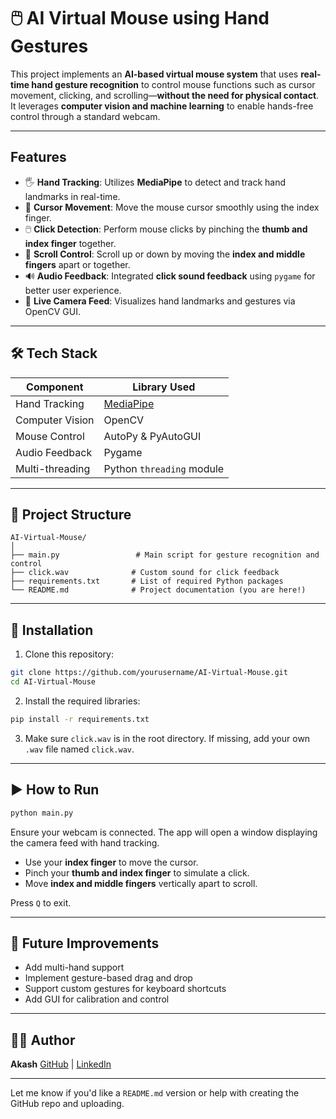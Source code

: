 # 🖱️ AI Virtual Mouse using Hand Gestures

This project implements an **AI-based virtual mouse system** that uses **real-time hand gesture recognition** to control mouse functions such as cursor movement, clicking, and scrolling—**without the need for physical contact**. It leverages **computer vision and machine learning** to enable hands-free control through a standard webcam.

---

## Features

* 🖐️ **Hand Tracking**: Utilizes **MediaPipe** to detect and track hand landmarks in real-time.
* 🎯 **Cursor Movement**: Move the mouse cursor smoothly using the index finger.
* 🖱️ **Click Detection**: Perform mouse clicks by pinching the **thumb and index finger** together.
* 🧭 **Scroll Control**: Scroll up or down by moving the **index and middle fingers** apart or together.
* 🔊 **Audio Feedback**: Integrated **click sound feedback** using `pygame` for better user experience.
* 🎥 **Live Camera Feed**: Visualizes hand landmarks and gestures via OpenCV GUI.

---

## 🛠️ Tech Stack

| Component       | Library Used                                     |
| --------------- | ------------------------------------------------ |
| Hand Tracking   | [MediaPipe](https://github.com/google/mediapipe) |
| Computer Vision | OpenCV                                           |
| Mouse Control   | AutoPy & PyAutoGUI                               |
| Audio Feedback  | Pygame                                           |
| Multi-threading | Python `threading` module                        |

---

## 📂 Project Structure

```
AI-Virtual-Mouse/
│
├── main.py                 # Main script for gesture recognition and control
├── click.wav              # Custom sound for click feedback
├── requirements.txt       # List of required Python packages
└── README.md              # Project documentation (you are here!)
```

---

## 🔧 Installation

1. Clone this repository:

```bash
git clone https://github.com/yourusername/AI-Virtual-Mouse.git
cd AI-Virtual-Mouse
```

2. Install the required libraries:

```bash
pip install -r requirements.txt
```

3. Make sure `click.wav` is in the root directory. If missing, add your own `.wav` file named `click.wav`.

---

## ▶️ How to Run

```bash
python main.py
```

Ensure your webcam is connected. The app will open a window displaying the camera feed with hand tracking.

* Use your **index finger** to move the cursor.
* Pinch your **thumb and index finger** to simulate a click.
* Move **index and middle fingers** vertically apart to scroll.

Press `Q` to exit.

---


## 📖 Future Improvements

* Add multi-hand support
* Implement gesture-based drag and drop
* Support custom gestures for keyboard shortcuts
* Add GUI for calibration and control

---

## 👨‍💻 Author

**Akash**
[GitHub](https://github.com/Akashdevin09) | [LinkedIn](https://www.linkedin.com/in/akash-mishra-5b9452287/)

---

Let me know if you'd like a `README.md` version or help with creating the GitHub repo and uploading.
